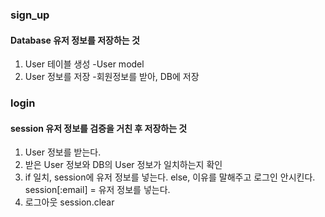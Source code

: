 ### sign_up
#### Database 유저 정보를 저장하는 것
1. User 테이블 생성
    -User model
2. User 정보를 저장
    -회원정보를 받아, DB에 저장

### login
#### session 유저 정보를 검증을 거친 후 저장하는 것
1. User 정보를 받는다.
2. 받은 User 정보와 DB의 User 정보가 일치하는지 확인
3. if 일치, session에 유저 정보를 넣는다. 
    else, 이유를 말해주고 로그인 안시킨다.
    session[:email] = 유저 정보를 넣는다. 
4. 로그아웃
    session.clear

